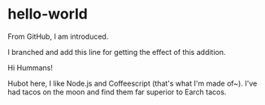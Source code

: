 # hello-world
From GitHub, I am introduced.

I branched and add this line for getting the effect of this addition.

Hi Hummans!

Hubot here, I like Node.js and Coffeescript (that's what I'm made of~).
I've had tacos on the moon and find them far superior to Earch tacos.
